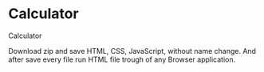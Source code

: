 # Calculator
Calculator

Download zip and save HTML, CSS, JavaScript, without name change. And after save every file run HTML file trough of any Browser application.

